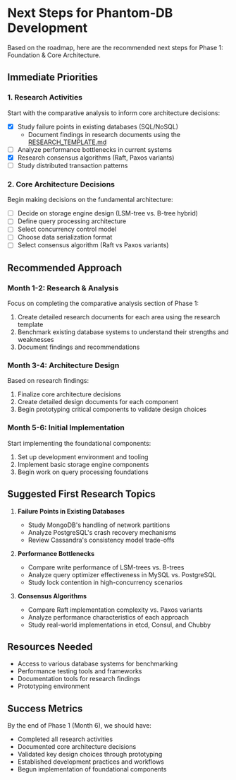 # Next Steps for Phantom-DB Development

Based on the roadmap, here are the recommended next steps for Phase 1: Foundation & Core Architecture.

## Immediate Priorities

### 1. Research Activities
Start with the comparative analysis to inform core architecture decisions:

- [x] Study failure points in existing databases (SQL/NoSQL)
  - Document findings in research documents using the [RESEARCH_TEMPLATE.md](RESEARCH_TEMPLATE.md)
- [ ] Analyze performance bottlenecks in current systems
- [x] Research consensus algorithms (Raft, Paxos variants)
- [ ] Study distributed transaction patterns

### 2. Core Architecture Decisions
Begin making decisions on the fundamental architecture:

- [ ] Decide on storage engine design (LSM-tree vs. B-tree hybrid)
- [ ] Define query processing architecture
- [ ] Select concurrency control model
- [ ] Choose data serialization format
- [ ] Select consensus algorithm (Raft vs Paxos variants)

## Recommended Approach

### Month 1-2: Research & Analysis
Focus on completing the comparative analysis section of Phase 1:
1. Create detailed research documents for each area using the research template
2. Benchmark existing database systems to understand their strengths and weaknesses
3. Document findings and recommendations

### Month 3-4: Architecture Design
Based on research findings:
1. Finalize core architecture decisions
2. Create detailed design documents for each component
3. Begin prototyping critical components to validate design choices

### Month 5-6: Initial Implementation
Start implementing the foundational components:
1. Set up development environment and tooling
2. Implement basic storage engine components
3. Begin work on query processing foundations

## Suggested First Research Topics

1. **Failure Points in Existing Databases**
   - Study MongoDB's handling of network partitions
   - Analyze PostgreSQL's crash recovery mechanisms
   - Review Cassandra's consistency model trade-offs

2. **Performance Bottlenecks**
   - Compare write performance of LSM-trees vs. B-trees
   - Analyze query optimizer effectiveness in MySQL vs. PostgreSQL
   - Study lock contention in high-concurrency scenarios

3. **Consensus Algorithms**
   - Compare Raft implementation complexity vs. Paxos variants
   - Analyze performance characteristics of each approach
   - Study real-world implementations in etcd, Consul, and Chubby

## Resources Needed

- Access to various database systems for benchmarking
- Performance testing tools and frameworks
- Documentation tools for research findings
- Prototyping environment

## Success Metrics

By the end of Phase 1 (Month 6), we should have:
- Completed all research activities
- Documented core architecture decisions
- Validated key design choices through prototyping
- Established development practices and workflows
- Begun implementation of foundational components